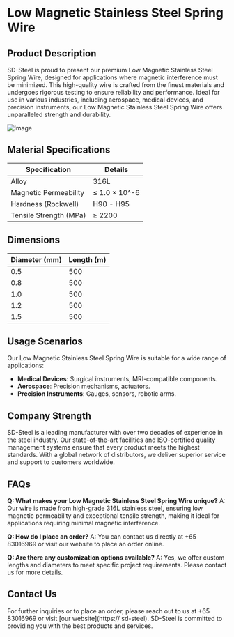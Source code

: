 # Low Magnetic Stainless Steel Spring Wire

## Product Description

SD-Steel is proud to present our premium Low Magnetic Stainless Steel Spring Wire, designed for applications where magnetic interference must be minimized. This high-quality wire is crafted from the finest materials and undergoes rigorous testing to ensure reliability and performance. Ideal for use in various industries, including aerospace, medical devices, and precision instruments, our Low Magnetic Stainless Steel Spring Wire offers unparalleled strength and durability.

![Image](https://github.com/user-attachments/assets/2567258e-e124-4816-932d-1809bd27ef0b)

## Material Specifications

| Specification | Details |
|---------------|---------|
| Alloy         | 316L    |
| Magnetic Permeability | ≤ 1.0 × 10^-6 |
| Hardness (Rockwell) | H90 - H95 |
| Tensile Strength (MPa) | ≥ 2200 |

## Dimensions

| Diameter (mm) | Length (m) |
|---------------|------------|
| 0.5           | 500        |
| 0.8           | 500        |
| 1.0           | 500        |
| 1.2           | 500        |
| 1.5           | 500        |

## Usage Scenarios

Our Low Magnetic Stainless Steel Spring Wire is suitable for a wide range of applications:
- **Medical Devices**: Surgical instruments, MRI-compatible components.
- **Aerospace**: Precision mechanisms, actuators.
- **Precision Instruments**: Gauges, sensors, robotic arms.

## Company Strength

SD-Steel is a leading manufacturer with over two decades of experience in the steel industry. Our state-of-the-art facilities and ISO-certified quality management systems ensure that every product meets the highest standards. With a global network of distributors, we deliver superior service and support to customers worldwide.

## FAQs

**Q: What makes your Low Magnetic Stainless Steel Spring Wire unique?**
A: Our wire is made from high-grade 316L stainless steel, ensuring low magnetic permeability and exceptional tensile strength, making it ideal for applications requiring minimal magnetic interference.

**Q: How do I place an order?**
A: You can contact us directly at +65 83016969 or visit our website to place an order online.

**Q: Are there any customization options available?**
A: Yes, we offer custom lengths and diameters to meet specific project requirements. Please contact us for more details.

## Contact Us

For further inquiries or to place an order, please reach out to us at +65 83016969 or visit [our website](https:// sd-steel). SD-Steel is committed to providing you with the best products and services.
